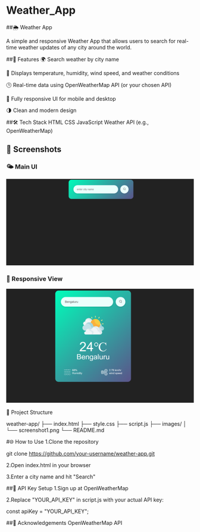 # Weather_App
##🌦️ Weather App

A simple and responsive Weather App that allows users to search for real-time weather updates of any city around the world.

##🚀 Features
🌍 Search weather by city name

📍 Displays temperature, humidity, wind speed, and weather conditions

🕒 Real-time data using OpenWeatherMap API (or your chosen API)

📱 Fully responsive UI for mobile and desktop

🌗 Clean and modern design

##🛠️ Tech Stack
   HTML
   CSS
   JavaScript
    Weather API (e.g., OpenWeatherMap)

## 📸 Screenshots

### 🌤️ Main UI

![Main Screen](./Images/screenshot6.png)

### 📱 Responsive View

![Mobile View](./Images/screenshot7.png)

📂 Project Structure

weather-app/
├── index.html
├── style.css
├── script.js
├── images/
│   └── screenshot1.png
└── README.md


#🌐 How to Use
  1.Clone the repository

   git clone https://github.com/your-username/weather-app.git

  2.Open index.html in your browser

  3.Enter a city name and hit "Search"

##🔑 API Key Setup
  1.Sign up at OpenWeatherMap

  2.Replace "YOUR_API_KEY" in script.js with your actual API key:

   const apiKey = "YOUR_API_KEY";

##🙌 Acknowledgements
OpenWeatherMap API



